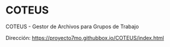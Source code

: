 # COTEUS
COTEUS - Gestor de Archivos para Grupos de Trabajo

Dirección: https://proyecto7mo.githubbox.io/COTEUS/index.html
